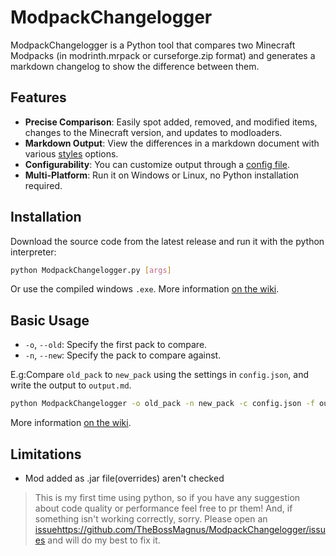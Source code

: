 # ModpackChangelogger
ModpackChangelogger is a Python tool that compares two Minecraft Modpacks (in modrinth.mrpack or curseforge.zip format) and generates a markdown changelog to show the difference between them.


## Features
- **Precise Comparison**: Easily spot added, removed, and modified items, changes to the Minecraft version, and updates to modloaders.
- **Markdown Output**: View the differences in a markdown document with various [styles](https://github.com/TheBossMagnus/ModpackChangelogger/wiki/Configuration#format-section) options.
- **Configurability**: You can customize output through a [config file](https://github.com/TheBossMagnus/ModpackChangelogger/wiki/Configuration).
- **Multi-Platform**: Run it on Windows or Linux, no Python installation required.

## Installation
Download the source code from the latest release and run it with the python interpreter:
```bash
python ModpackChangelogger.py [args]
```
Or use the compiled windows `.exe`.
More information [on the wiki](https://github.com/TheBossMagnus/ModpackChangelogger/wiki/Install-and-run).
## Basic Usage
- `-o`, `--old`: Specify the first pack to compare.
- `-n`, `--new`: Specify the pack to compare  against.

E.g:Compare `old_pack` to `new_pack` using the settings in `config.json`, and write the output to `output.md`.
```bash
python ModpackChangelogger -o old_pack -n new_pack -c config.json -f output.md
```
More information [on the wiki](https://github.com/TheBossMagnus/ModpackChangelogger/wiki/Commands).

## Limitations
* Mod added as .jar file(overrides) aren't checked

>This is my first time using python, so if you have any suggestion about code quality or performance feel free to pr them! And, if something isn't working correctly, sorry. Please open an [issue](https://github.com/TheBossMagnus/ModpackChangelogger/issues)https://github.com/TheBossMagnus/ModpackChangelogger/issues and will do my best to fix it.
